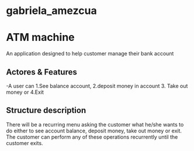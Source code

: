 # gabriela_amezcua
# ATM machine

An application designed to help customer manage their bank account

## Actores & Features

-A user can 1.See balance account, 2.deposit money in account 3. Take out money or 4.Exit

## Structure description

There will be a recurring menu asking the customer what he/she wants to do either to see account balance, deposit money, take out money or exit. The customer can perform any of these operations recurrently until the customer exits. 
